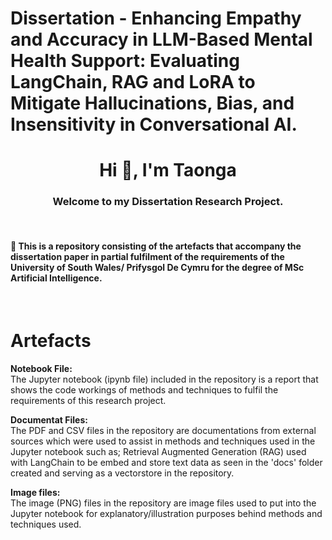 # Dissertation - Enhancing Empathy and Accuracy in LLM-Based Mental Health Support: Evaluating LangChain, RAG and  LoRA to Mitigate Hallucinations, Bias, and Insensitivity in Conversational AI.

<h1 align="center">Hi 👋, I'm Taonga</h1>
<h3 align="center"> Welcome to my Dissertation Research Project.</h3>
<br/>
<h4>  🌱 This is a repository consisting of the artefacts that accompany the dissertation paper in partial fulfilment of the requirements of the University of South Wales/ Prifysgol De Cymru for the degree of MSc Artificial Intelligence. </h4>
<br/>

# Artefacts

**Notebook File:**<br/>
The Jupyter notebook (ipynb file) included in the repository is a report that shows the code workings of methods and techniques to fulfil the requirements of this research project.

**Documentat Files:**<br/>
The PDF and CSV files in the repository are documentations from external sources which were used to assist in methods and techniques used in the Jupyter notebook such as; Retrieval Augmented Generation (RAG) used with LangChain to be embed and store text data as seen in the 'docs' folder created and serving as a vectorstore in the repository.

**Image files:**<br/>
The image (PNG) files in the repository are image files used to put into the Jupyter notebook for explanatory/illustration purposes behind methods and techniques used.
